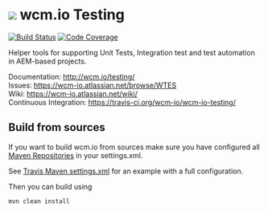 <img src="http://wcm.io/images/favicon-16@2x.png"/> wcm.io Testing
======
[![Build Status](https://travis-ci.org/wcm-io/wcm-io-testing.png?branch=develop)](https://travis-ci.org/wcm-io/wcm-io-testing)
[![Code Coverage](https://codecov.io/gh/wcm-io/wcm-io-testing/branch/develop/graph/badge.svg)](https://codecov.io/gh/wcm-io/wcm-io-testing)

Helper tools for supporting Unit Tests, Integration test and test automation in AEM-based projects.

Documentation: http://wcm.io/testing/<br/>
Issues: https://wcm-io.atlassian.net/browse/WTES<br/>
Wiki: https://wcm-io.atlassian.net/wiki/<br/>
Continuous Integration: https://travis-ci.org/wcm-io/wcm-io-testing/


## Build from sources

If you want to build wcm.io from sources make sure you have configured all [Maven Repositories](http://wcm.io/maven.html) in your settings.xml.

See [Travis Maven settings.xml](https://github.com/wcm-io/wcm-io-testing/blob/master/.travis.maven-settings.xml) for an example with a full configuration.

Then you can build using

```
mvn clean install
```

